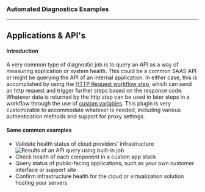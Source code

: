 ### Automated Diagnostics Examples
---

## Applications & API's

#### Introduction
A very common type of diagnostic job is to query an API as a way of measuring application or system health.  This could be a common SAAS API or might be querying the API of an internal application.  In either case, this is accomplished by using the [HTTP Request workflow step](https://resources.rundeck.com/plugins/rundeck-http-workflow-step-plugin/), which can send an http request and trigger further steps based on the response code.  Whatever data is returned by the http step can be used in later steps in a workflow through the use of [custom variables](/learning/howto/passing-variables.html).  This plugin is very customizable to accommodate whatever is needed, including various authentication methods and support for proxy settings.

#### Some common examples
* Validate health status of cloud providers’ infrastructure
![**Results of an API query using built-in job**](~@assets/img/saasapi1.png)
* Check health of each component in a custom app stack
* Query status of public-facing applications, such as your own customer interface or support site
* Confirm infrastructure health for the cloud or virtualization solution hosting your servers